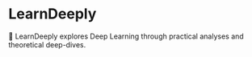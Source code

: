 # LearnDeeply
🚀 LearnDeeply explores Deep Learning through practical analyses and theoretical deep-dives.
